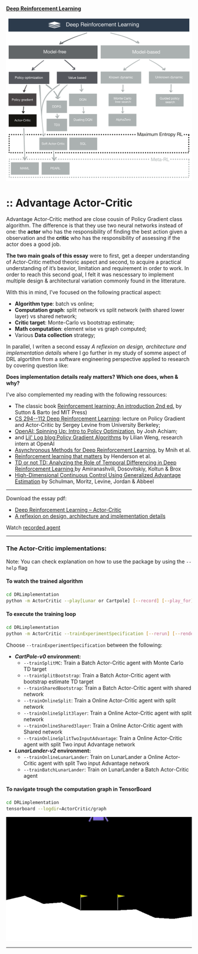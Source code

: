 [**Deep Reinforcement Learning**](https://github.com/RedLeader962/LectureDirigeDRLimplementation/tree/master)

![TaxonomyActorCritic](./visual/TaxonomyActorCriticGithub.png) 

# :: Advantage Actor-Critic

Advantage Actor-Critic method are close cousin of Policy Gradient class algorithm. The difference is that they use two neural networks instead of one: the **actor** who has the responsibility of finding the best action given a observation and the **critic** who has the responsibility of assessing if the actor does a good job.

**The two main goals of this essay** were to first, get a deeper understanding of Actor-Critic method theoric aspect and second, to acquire a practical understanding of it’s beavior, limitation and requirement in order to work. In order to reach this second goal, I felt it was nescessary to implement multiple design & architectural variation commonly found in the litterature.
  
With this in mind, I’ve focused on the following practical aspect:
- **Algorithm type**: batch vs online;
- **Computation graph**: split network vs split network (with shared lower layer) vs shared network;
- **Critic target**: Monte-Carlo vs bootstrap estimate;
- **Math computation**: element wise vs graph computed;
- Various **Data collection** strategy;
        
        
In parallel, I writen a second essay _A reflexion on design, architecture and implementation details_ where I go further in my study of somme aspect of DRL algortihm from a software engineering perspective applied to research by covering question like:

**Does implementation details realy matters? Which one does, when & why?**


I've also complemented my reading with the following ressources:

- The classic book [Reinforcement learning: An introduction 2nd ed.](http://incompleteideas.net/book/RLbook2018.pdf) by Sutton & Barto (ed MIT Press)
- [CS 294--112 Deep Reinforcement Learning](http://rail.eecs.berkeley.edu/deeprlcourse-fa18/): lecture on Policy Gradient and Actor-Critic by Sergey Levine from University Berkeley;
- [OpenAI: Spinning Up: Intro to Policy Optimization](https://spinningup.openai.com/en/latest/spinningup/rl_intro3.html), by Josh Achiam;
- and [Lil' Log blog:Policy Gradient Algorithms](https://lilianweng.github.io/lil-log/2018/04/08/policy-gradient-algorithms.html) by Lilian Weng, research intern at OpenAI
- [Asynchronous Methods for Deep Reinforcement Learning.](https://arxiv.org/abs/1602.01783) by Mnih et al.  
- [Reinforcement learning that matters](https://arxiv.org/abs/1709.06560) by Henderson et al. 
- [TD or not TD: Analyzing the Role of Temporal Differencing in Deep Reinforcement Learning ](http://arxiv.org/abs/1806.01175) by Amiranashvili, Dosovitskiy, Koltun & Brox 
- [High-Dimensional Continuous Control Using Generalized Advantage Estimation](https://arxiv.org/abs/1506.02438) by Schulman, Moritz, Levine, Jordan & Abbeel

---
Download the essay pdf:
- [Deep Reinforcement Learning – Actor-Critic](https://github.com/RedLeader962/LectureDirigeDRLimplementation/raw/master/TP_actor_critic_LucCoupal_v1-1.pdf) 
- [A reflexion on design, architecture and implementation details](https://github.com/RedLeader962/LectureDirigeDRLimplementation/raw/master/Reflexion_on_design_and_architecture_LucCoupal_v1-1.pdf) 



Watch [recorded agent](../../video) 

---

### The Actor-Critic implementations:
Note: You can check explanation on how to use the package by using the `--help` flag

#### To watch the trained algorithm 

```bash
cd DRLimplementation
python -m ActorCritic --play[Lunar or Cartpole] [--record] [--play_for]=max trajectories (default=10) 
```

#### To execute the training loop
```bash
cd DRLimplementation
python -m ActorCritic --trainExperimentSpecification [--rerun] [--renderTraining] 
```
Choose `--trainExperimentSpecification` between the following:
- **_CartPole-v0_ environment:**
    - `--trainSplitMC`: Train a Batch Actor-Critic agent with Monte Carlo TD target
    - `--trainSplitBootstrap`: Train a Batch Actor-Critic agent with bootstrap estimate TD target
    - `--trainSharedBootstrap`: Train a Batch Actor-Critic agent with shared network
    - `--trainOnlineSplit`: Train a Online Actor-Critic agent with split network
    - `--trainOnlineSplit3layer`: Train a Online Actor-Critic agent with split network
    - `--trainOnlineShared3layer`: Train a Online Actor-Critic agent with Shared network
    - `--trainOnlineSplitTwoInputAdvantage`: Train a Online Actor-Critic agent with split Two input Advantage network
- **_LunarLander-v2_ environment:**
    - `--trainOnlineLunarLander`: Train on LunarLander a Online Actor-Critic agent with split Two input Advantage network
    - `--trainBatchLunarLander`: Train on LunarLander a Batch Actor-Critic agent 


#### To navigate trough the computation graph in TensorBoard
```bash
cd DRLimplementation
tensorboard --logdir=ActorCritic/graph
```

![Trained agent in action](../../video/Batch_ActorCriticBatch-AAC-Split-nn_1.gif)


---
